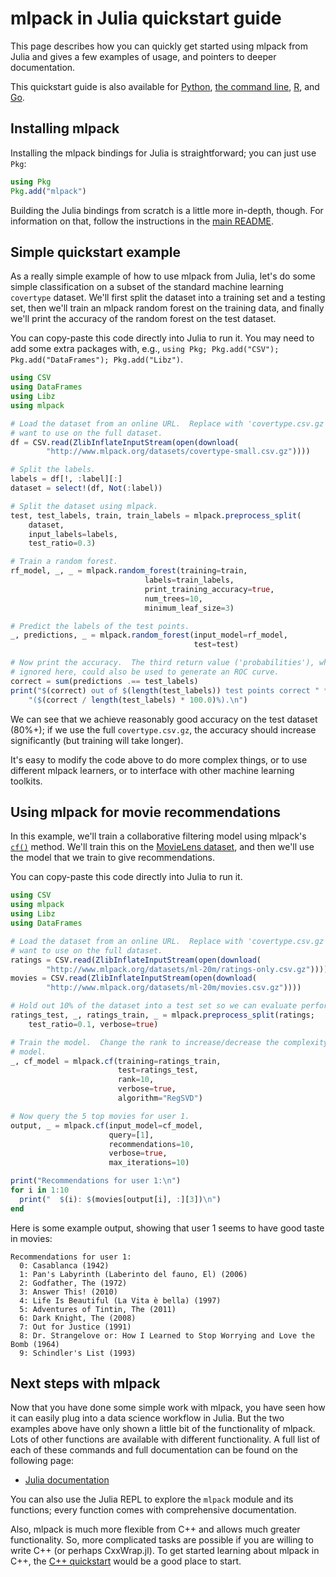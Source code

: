 # mlpack in Julia quickstart guide

This page describes how you can quickly get started using mlpack from Julia and
gives a few examples of usage, and pointers to deeper documentation.

This quickstart guide is also available for [Python](python.md),
[the command line](cli.md), [R](R.md), and [Go](go.md).

## Installing mlpack

Installing the mlpack bindings for Julia is straightforward; you can just use
`Pkg`:

```julia
using Pkg
Pkg.add("mlpack")
```

Building the Julia bindings from scratch is a little more in-depth, though.  For
information on that, follow the instructions in the
[main README](../../README.md).

## Simple quickstart example

As a really simple example of how to use mlpack from Julia, let's do some
simple classification on a subset of the standard machine learning `covertype`
dataset.  We'll first split the dataset into a training set and a testing set,
then we'll train an mlpack random forest on the training data, and finally we'll
print the accuracy of the random forest on the test dataset.

You can copy-paste this code directly into Julia to run it.  You may need to add
some extra packages with, e.g., `using Pkg; Pkg.add("CSV");
Pkg.add("DataFrames"); Pkg.add("Libz")`.

```julia
using CSV
using DataFrames
using Libz
using mlpack

# Load the dataset from an online URL.  Replace with 'covertype.csv.gz' if you
# want to use on the full dataset.
df = CSV.read(ZlibInflateInputStream(open(download(
        "http://www.mlpack.org/datasets/covertype-small.csv.gz"))))

# Split the labels.
labels = df[!, :label][:]
dataset = select!(df, Not(:label))

# Split the dataset using mlpack.
test, test_labels, train, train_labels = mlpack.preprocess_split(
    dataset,
    input_labels=labels,
    test_ratio=0.3)

# Train a random forest.
rf_model, _, _ = mlpack.random_forest(training=train,
                              labels=train_labels,
                              print_training_accuracy=true,
                              num_trees=10,
                              minimum_leaf_size=3)

# Predict the labels of the test points.
_, predictions, _ = mlpack.random_forest(input_model=rf_model,
                                         test=test)

# Now print the accuracy.  The third return value ('probabilities'), which we
# ignored here, could also be used to generate an ROC curve.
correct = sum(predictions .== test_labels)
print("$(correct) out of $(length(test_labels)) test points correct " *
    "($(correct / length(test_labels) * 100.0)%).\n")
```

We can see that we achieve reasonably good accuracy on the test dataset (80%+);
if we use the full `covertype.csv.gz`, the accuracy should increase
significantly (but training will take longer).

It's easy to modify the code above to do more complex things, or to use
different mlpack learners, or to interface with other machine learning toolkits.

## Using mlpack for movie recommendations

In this example, we'll train a collaborative filtering model using mlpack's
[`cf()`](https://www.mlpack.org/doc/stable/julia_documentation.html#cf) method.
We'll train this on the
[MovieLens dataset](https://grouplens.org/datasets/movielens/), and then we'll
use the model that we train to give recommendations.

You can copy-paste this code directly into Julia to run it.

```julia
using CSV
using mlpack
using Libz
using DataFrames

# Load the dataset from an online URL.  Replace with 'covertype.csv.gz' if you
# want to use on the full dataset.
ratings = CSV.read(ZlibInflateInputStream(open(download(
        "http://www.mlpack.org/datasets/ml-20m/ratings-only.csv.gz"))))
movies = CSV.read(ZlibInflateInputStream(open(download(
        "http://www.mlpack.org/datasets/ml-20m/movies.csv.gz"))))

# Hold out 10% of the dataset into a test set so we can evaluate performance.
ratings_test, _, ratings_train, _ = mlpack.preprocess_split(ratings;
    test_ratio=0.1, verbose=true)

# Train the model.  Change the rank to increase/decrease the complexity of the
# model.
_, cf_model = mlpack.cf(training=ratings_train,
                        test=ratings_test,
                        rank=10,
                        verbose=true,
                        algorithm="RegSVD")

# Now query the 5 top movies for user 1.
output, _ = mlpack.cf(input_model=cf_model,
                      query=[1],
                      recommendations=10,
                      verbose=true,
                      max_iterations=10)

print("Recommendations for user 1:\n")
for i in 1:10
  print("  $(i): $(movies[output[i], :][3])\n")
end
```

Here is some example output, showing that user 1 seems to have good taste in
movies:

```
Recommendations for user 1:
  0: Casablanca (1942)
  1: Pan's Labyrinth (Laberinto del fauno, El) (2006)
  2: Godfather, The (1972)
  3: Answer This! (2010)
  4: Life Is Beautiful (La Vita è bella) (1997)
  5: Adventures of Tintin, The (2011)
  6: Dark Knight, The (2008)
  7: Out for Justice (1991)
  8: Dr. Strangelove or: How I Learned to Stop Worrying and Love the Bomb (1964)
  9: Schindler's List (1993)
```

## Next steps with mlpack

Now that you have done some simple work with mlpack, you have seen how it can
easily plug into a data science workflow in Julia.  But the two examples above
have only shown a little bit of the functionality of mlpack.  Lots of other
functions are available with different functionality.  A full list of each of
these commands and full documentation can be found on the following page:

 - [Julia documentation](https://www.mlpack.org/doc/stable/julia_documentation.html)

You can also use the Julia REPL to explore the `mlpack` module and its
functions; every function comes with comprehensive documentation.

Also, mlpack is much more flexible from C++ and allows much greater
functionality.  So, more complicated tasks are possible if you are willing to
write C++ (or perhaps CxxWrap.jl).  To get started learning about mlpack in C++,
the [C++ quickstart]( ) would be a good place to start.
